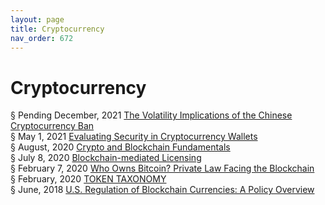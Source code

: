 ```yaml
---
layout: page
title: Cryptocurrency 
nav_order: 672 
---
```


# Cryptocurrency 
§ Pending December, 2021 [The Volatility Implications of the Chinese Cryptocurrency Ban](https://archive-t.bsafes.com/docs/T/The-Volatility-Implications-of-the-Chinese-Cryptocurrency-Ban/)  
§ May 1, 2021 [Evaluating Security in Cryptocurrency Wallets](https://archive-e.bsafes.com/docs/E/evaluating-security-in-cryptocurrency-wallets/)  
§ August, 2020 [Crypto and Blockchain Fundamentals](https://archive-c.bsafes.com/docs/C/crypto-and-blockchain-fundamentals/)  
§ July 8, 2020 [Blockchain-mediated Licensing](https://archive-b-v2.bsafes.com/docs/B/blockchain-mediated-licensing/)  
§ February 7, 2020 [Who Owns Bitcoin? Private Law Facing the Blockchain](https://archive-w.bsafes.com/docs/W/who-owns-bitcoin-private-law-facing-the-blockchain/)   
§ February, 2020 [TOKEN TAXONOMY](https://archive-t.bsafes.com/docs/T/token-taxonomy-the-need-for-open-source-standards-around-digital-assets/)  
§ June, 2018 [U.S. Regulation of Blockchain Currencies: A Policy Overview](https://archive-u.bsafes.com/docs/U/us-regulation-of-blockchain-currencies-a-policy-overview/)  
